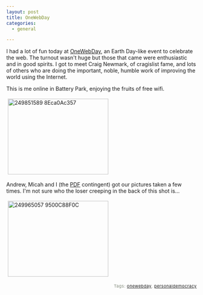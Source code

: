 ```yaml
---
layout: post
title: OneWebDay
categories:
  - general

---
```


<p>
I had a lot of fun today at <a href="http://www.onewebday.org%20">OneWebDay</a>, an Earth Day-like event to celebrate the web.  The turnout wasn't huge but those that came were enthusiastic and in good spirits.  I got to meet Craig Newmark, of cragislist fame, and lots of others who are doing the important, noble, humble work of improving the world using the Internet.  
</p><p>
This is me online in Battery Park, enjoying the fruits of free wifi. 
</p><p>
<a href="http://static.flickr.com/26/249851589_8eca0ac357.jpg?v=0"><img src="http://www.levjoy.com/blog/wp-content/uploads/2006/09/249851589_8eca0ac357-tm.jpg" height="200" width="266" border="0" hspace="4" vspace="4" alt="249851589 8Eca0Ac357" /></a>
</p><p>
Andrew, Micah and I (the <a href="http://www.personaldemocracy.com">PDF</a> contingent) got our pictures taken a few times.  I'm not sure who the loser creeping in the back of this shot is...
</p><p>
<a href="http://static.flickr.com/84/249965057_9500c88f0c.jpg?v=0"><img src="http://www.levjoy.com/blog/wp-content/uploads/2006/09/249965057_9500c88f0c-tm.jpg" height="200" width="266" border="0" hspace="4" vspace="4" alt="249965057 9500C88F0C" /></a>
</p><p>
      
</p>
<!-- technorati tags start --><p style="text-align:right;font-size:11px;letter-spacing:.05em;color:#808979;">Tags: <a href="http://www.technorati.com/tag/onewebday" rel="tag">onewebday</a>, <a href="http://www.technorati.com/tag/personaldemocracy" rel="tag">personaldemocracy</a></p><!-- technorati tags end -->

